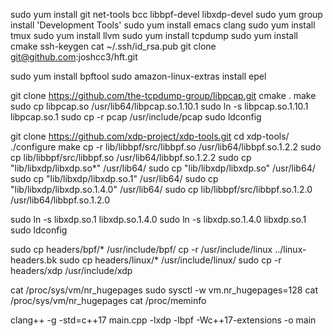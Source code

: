 sudo yum install git net-tools bcc libbpf-devel libxdp-devel 
sudo yum group install 'Development Tools'
sudo yum install emacs clang
sudo yum install tmux
sudo yum install llvm
sudo yum install tcpdump
sudo yum install cmake
ssh-keygen 
cat ~/.ssh/id_rsa.pub 
git clone git@github.com:joshcc3/hft.git



sudo yum install bpftool
sudo amazon-linux-extras install epel

git clone https://github.com/the-tcpdump-group/libpcap.git
cmake .
make
sudo cp libpcap.so /usr/lib64/libpcap.so.1.10.1
sudo ln -s libpcap.so.1.10.1 libpcap.so.1
sudo cp -r pcap /usr/include/pcap
sudo ldconfig

git clone https://github.com/xdp-project/xdp-tools.git
cd xdp-tools/
./configure 
make
cp -r lib/libbpf/src/libbpf.so /usr/lib64/libbpf.so.1.2.2
sudo cp lib/libbpf/src/libbpf.so /usr/lib64/libbpf.so.1.2.2
sudo cp "lib/libxdp/libxdp.so*" /usr/lib64/
sudo cp "lib/libxdp/libxdp.so" /usr/lib64/
sudo cp "lib/libxdp/libxdp.so.1" /usr/lib64/
sudo cp "lib/libxdp/libxdp.so.1.4.0" /usr/lib64/
sudo cp lib/libbpf/src/libbpf.so.1.2.0 /usr/lib64/libbpf.so.1.2.0

sudo ln -s libxdp.so.1  libxdp.so.1.4.0 
sudo ln -s libxdp.so.1.4.0 libxdp.so.1  
sudo ldconfig

sudo cp  headers/bpf/* /usr/include/bpf/
cp -r /usr/include/linux ../linux-headers.bk
sudo cp headers/linux/* /usr/include/linux/
sudo cp -r headers/xdp /usr/include/xdp

cat /proc/sys/vm/nr_hugepages
sudo sysctl -w vm.nr_hugepages=128
cat /proc/sys/vm/nr_hugepages
cat /proc/meminfo 

clang++ -g -std=c++17  main.cpp -lxdp -lbpf -Wc++17-extensions -o main 
